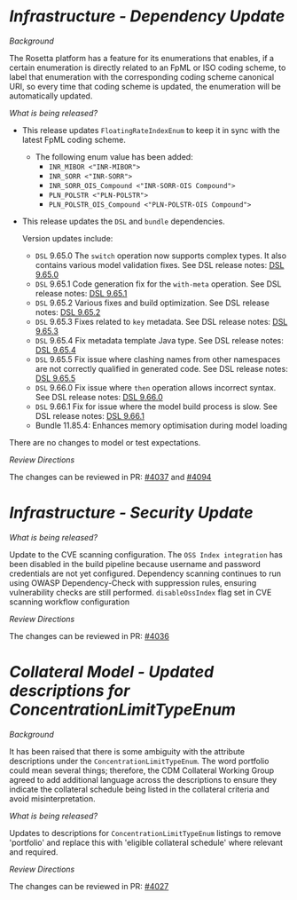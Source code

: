 # _Infrastructure - Dependency Update_

_Background_

The Rosetta platform has a feature for its enumerations that enables, if a certain enumeration is directly related to an FpML or ISO coding scheme, to label that enumeration with the corresponding coding scheme canonical URI, so every time that coding scheme is updated, the enumeration will be automatically updated.

_What is being released?_

- This release updates `FloatingRateIndexEnum` to keep it in sync with the latest FpML coding scheme.
   * The following enum value has been added:
       * `INR_MIBOR <"INR-MIBOR">`
       * `INR_SORR <"INR-SORR">`
       * `INR_SORR_OIS_Compound <"INR-SORR-OIS Compound">`
       * `PLN_POLSTR <"PLN-POLSTR">`
       * `PLN_POLSTR_OIS_Compound <"PLN-POLSTR-OIS Compound">`


- This release updates the `DSL` and `bundle` dependencies.

   Version updates include:
   - `DSL` 9.65.0 The `switch` operation now supports complex types. It also contains various model validation fixes. See DSL release notes: [DSL 9.65.0](https://github.com/finos/rune-dsl/releases/tag/9.65.0)
   - `DSL` 9.65.1 Code generation fix for the `with-meta` operation. See DSL release notes: [DSL 9.65.1](https://github.com/finos/rune-dsl/releases/tag/9.65.1)
   - `DSL` 9.65.2 Various fixes and build optimization. See DSL release notes: [DSL 9.65.2](https://github.com/finos/rune-dsl/releases/tag/9.65.2)
   - `DSL` 9.65.3 Fixes related to `key` metadata. See DSL release notes: [DSL 9.65.3](https://github.com/finos/rune-dsl/releases/tag/9.65.3)
   - `DSL` 9.65.4 Fix metadata template Java type. See DSL release notes: [DSL 9.65.4](https://github.com/finos/rune-dsl/releases/tag/9.65.4)
   - `DSL` 9.65.5 Fix issue where clashing names from other namespaces are not correctly qualified in generated code. See DSL release notes: [DSL 9.65.5](https://github.com/finos/rune-dsl/releases/tag/9.65.5)
   - `DSL` 9.66.0 Fix issue where `then` operation allows incorrect syntax. See DSL release notes: [DSL 9.66.0](https://github.com/finos/rune-dsl/releases/tag/9.66.0)
   - `DSL` 9.66.1 Fix for issue where the model build process is slow. See DSL release notes: [DSL 9.66.1](https://github.com/finos/rune-dsl/releases/tag/9.66.1)
   - Bundle 11.85.4: Enhances memory optimisation during model loading

There are no changes to model or test expectations.

_Review Directions_

The changes can be reviewed in PR: [#4037](https://github.com/finos/common-domain-model/pull/4037) and [#4094](https://github.com/finos/common-domain-model/pull/4094)

# _Infrastructure - Security Update_

_What is being released?_

Update to the CVE scanning configuration. The `OSS Index integration` has been disabled in the build pipeline because username and password credentials are not yet configured. Dependency scanning continues to run using OWASP Dependency-Check with suppression rules, ensuring vulnerability checks are still performed.
`disableOssIndex` flag set in CVE scanning workflow configuration

_Review Directions_

The changes can be reviewed in PR: [#4036](https://github.com/finos/common-domain-model/pull/4036)

# _Collateral Model - Updated descriptions for ConcentrationLimitTypeEnum_

_Background_

It has been raised that there is some ambiguity with the attribute descriptions under the `ConcentrationLimitTypeEnum`.
The word portfolio could mean several things; therefore, the CDM Collateral Working Group agreed to add additional language across the descriptions to ensure they indicate the collateral schedule being listed in the collateral criteria and avoid misinterpretation.

_What is being released?_

Updates to descriptions for `ConcentrationLimitTypeEnum` listings to remove 'portfolio' and replace this with 'eligible collateral schedule' where relevant and required.

_Review Directions_

The changes can be reviewed in PR: [#4027](https://github.com/finos/common-domain-model/pull/4027)
